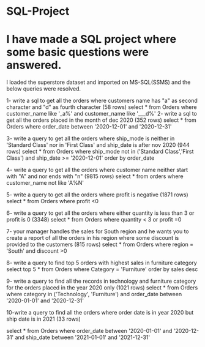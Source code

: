 # SQL-Project

# I have made a SQL project where some basic questions were answered. 

I loaded the superstore dataset and imported on MS-SQL(SSMS) and the below queries were resolved. 

1- write a sql to get all the orders where customers name has "a" as second character and "d" as fourth character (58 rows)
select * from Orders where customer_name like '_a%' and customer_name like '___d%'
2- write a sql to get all the orders placed in the month of dec 2020 (352 rows) 
select * from Orders where order_date between '2020-12-01' and 
'2020-12-31'

3- write a query to get all the orders where ship_mode is neither in 'Standard Class' nor in 'First Class' and ship_date is after nov 2020 (944 rows)
select * from Orders where ship_mode not in 
('Standard Class','First Class') and ship_date >= '2020-12-01' order by order_date

4- write a query to get all the orders where customer name neither start with "A" and nor ends with "n" (9815 rows)
select * from orders where customer_name not like 'A%N' 

5- write a query to get all the orders where profit is negative (1871 rows)
select * from Orders where profit <0

6- write a query to get all the orders where either quantity is less than 3 or profit is 0 (3348)
select * from Orders where quantity < 3 or profit =0

7- your manager handles the sales for South region and he wants you to create a report of all the orders in his region where some discount is provided to the customers (815 rows)
select * from Orders where region = 'South' and discount >0


8- write a query to find top 5 orders with highest sales in furniture category 
select top 5 * from Orders where Category = 'Furniture' 
order by sales desc


9- write a query to find all the records in technology and furniture category for the orders placed in the year 2020 only (1021 rows)
select * from Orders where category in ('Technology', 'Furniture') 
and order_date between '2020-01-01' and '2020-12-31'



10-write a query to find all the orders where order date is in year 2020 but ship date is in 2021 (33 rows)

select * from Orders where order_date between '2020-01-01' and 
'2020-12-31' and ship_date between '2021-01-01' and '2021-12-31'







